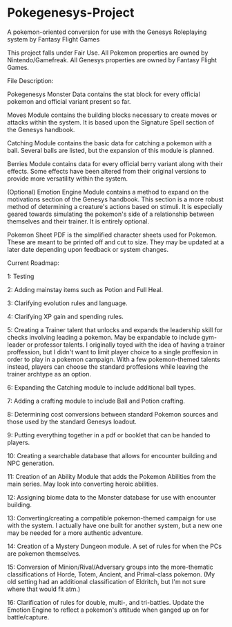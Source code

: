 # Pokegenesys-Project
A pokemon-oriented conversion for use with the Genesys Roleplaying system by Fantasy Flight Games

This project falls under Fair Use. All Pokemon properties are owned by Nintendo/Gamefreak. All Genesys properties are owned by Fantasy Flight Games.

File Description:

Pokegenesys Monster Data contains the stat block for every official pokemon and official variant present so far.

Moves Module contains the building blocks necessary to create moves or attacks within the system. It is based upon the Signature Spell section of the Genesys handbook.

Catching Module contains the basic data for catching a pokemon with a ball. Several balls are listed, but the expansion of this module is planned.

Berries Module contains data for every official berry variant along with their effects. Some effects have been altered from their original versions to provide more versatility within the system.

(Optional) Emotion Engine Module contains a method to expand on the motivations section of the Genesys handbook. This section is a more robust method of determining a creature's actions based on stimuli. It is especially geared towards simulating the pokemon's side of a relationship between themselves and their trainer. It is entirely optional.

Pokemon Sheet PDF is the simplified character sheets used for Pokemon. These are meant to be printed off and cut to size. They may be updated at a later date depending upon feedback or system changes.

Current Roadmap:

1: Testing

2: Adding mainstay items such as Potion and Full Heal.

3: Clarifying evolution rules and language.

4: Clarifying XP gain and spending rules.

5: Creating a Trainer talent that unlocks and expands the leadership skill for checks involving leading a pokemon. May be expandable to include gym-leader or professor talents. I originally toyed with the idea of having a trainer proffession, but I didn't want to limit player choice to a single proffesion in order to play in a pokemon campaign. With a few pokemon-themed talents instead, players can choose the standard proffesions while leaving the trainer archtype as an option.

6: Expanding the Catching module to include additional ball types.

7: Adding a crafting module to include Ball and Potion crafting.

8: Determining cost conversions between standard Pokemon sources and those used by the standard Genesys loadout.

9: Putting everything together in a pdf or booklet that can be handed to players.

10: Creating a searchable database that allows for encounter building and NPC generation.

11: Creation of an Ability Module that adds the Pokemon Abilities from the main series. May look into converting heroic abilities.

12: Assigning biome data to the Monster database for use with encounter building.

13: Converting/creating a compatible pokemon-themed campaign for use with the system. I actually have one built for another system, but a new one may be needed for a more authentic adventure.

14: Creation of a Mystery Dungeon module. A set of rules for when the PCs are pokemon themselves.

15: Conversion of Minion/Rival/Adversary groups into the more-thematic classifications of Horde, Totem, Ancient, and Primal-class pokemon. (My old setting had an additional classification of Eldritch, but I'm not sure where that would fit atm.)

16: Clarification of rules for double, multi-, and tri-battles. Update the Emotion Engine to reflect a pokemon's attitude when ganged up on for battle/capture.
